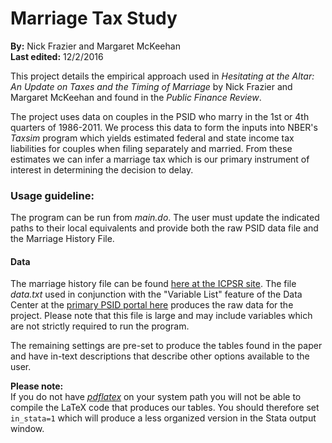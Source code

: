 
# Marriage Tax Study
**By:** Nick Frazier and Margaret McKeehan<br>
**Last edited:** 12/2/2016

This project details the empirical approach used in *Hesitating at the Altar: An Update on Taxes and the Timing of Marriage* by Nick Frazier and Margaret McKeehan and found in the *Public Finance Review*.

The project uses data on couples in the PSID who marry in the 1st or 4th quarters of 1986-2011. We process this data to form the inputs into NBER's *Taxsim* program which yields estimated federal and state income tax liabilities for couples when filing separately and married. From these estimates we can infer a marriage tax which is our primary instrument of interest in determining the decision to delay.

### Usage guideline:

The program can be run from *main.do*. The user must update the indicated paths to their local equivalents and provide both the raw PSID data file and the Marriage History File.

#### Data

The marriage history file can be found [here at the ICPSR site](http://www.icpsr.umich.edu/icpsrweb/IFSS/studies/3202). The file *data.txt* used in conjunction with the "Variable List" feature of the Data Center at the [primary PSID portal here](http://simba.isr.umich.edu/default.aspx) produces the raw data for the project. Please note that this file is large and may include variables which are not strictly required to run the program.

The remaining settings are pre-set to produce the tables found in the paper and have in-text descriptions that describe other options available to the user.

**Please note:**<br>
If you do not have [*pdflatex*](https://en.wikipedia.org/wiki/PdfTeX) on your system path you will not be able to compile the LaTeX code that produces our tables. You should therefore set `in_stata=1` which will produce a less organized version in the Stata output window.

